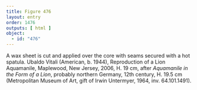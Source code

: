 ```yaml
---
title: Figure 476
layout: entry
order: 1476
outputs: [ html ]
object:
  - id: "476"
---
```


A wax sheet is cut and applied over the core with seams secured with a hot spatula. Ubaldo Vitali (American, b. 1944), Reproduction of a Lion Aquamanile, Maplewood, New Jersey, 2006, H. 19 cm, after *Aquamanile in the Form of a Lion*, probably northern Germany, 12th century, H. 19.5 cm (Metropolitan Museum of Art, gift of Irwin Untermyer, 1964, inv. 64.101.1491).
